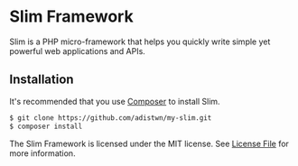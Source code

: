 # Slim Framework

Slim is a PHP micro-framework that helps you quickly write simple yet powerful web applications and APIs.

## Installation

It's recommended that you use [Composer](https://getcomposer.org/) to install Slim.

```bash
$ git clone https://github.com/adistwn/my-slim.git 
$ composer install
```

The Slim Framework is licensed under the MIT license. See [License File](LICENSE.md) for more information.